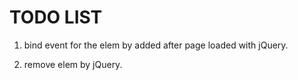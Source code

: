 # TODO LIST
1. bind event for the elem by added after page loaded with jQuery.

2. remove elem by jQuery.
